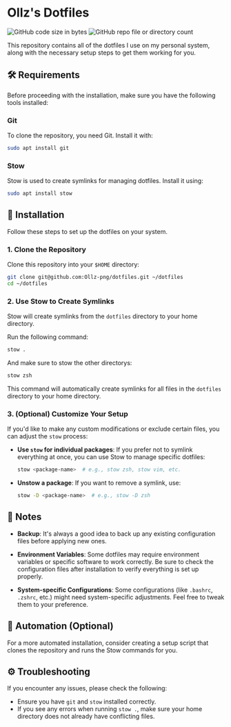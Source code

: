 
# Ollz's Dotfiles

![GitHub code size in bytes](https://img.shields.io/github/languages/code-size/Ollz-png/dotfiles?style=plastic)
![GitHub repo file or directory count](https://img.shields.io/github/directory-file-count/Ollz-png/dotfiles?style=plastic)


This repository contains all of the dotfiles I use on my personal system, along with the necessary setup steps to get them working for you.

## 🛠️ Requirements

Before proceeding with the installation, make sure you have the following tools installed:

### Git

To clone the repository, you need Git. Install it with:

```bash
sudo apt install git
```

### Stow

Stow is used to create symlinks for managing dotfiles. Install it using:

```bash
sudo apt install stow
```

## 🚀 Installation

Follow these steps to set up the dotfiles on your system.

### 1. Clone the Repository

Clone this repository into your `$HOME` directory:

```bash
git clone git@github.com:Ollz-png/dotfiles.git ~/dotfiles
cd ~/dotfiles
```

### 2. Use Stow to Create Symlinks

Stow will create symlinks from the `dotfiles` directory to your home directory.

Run the following command:

```bash
stow .
```

And make sure to stow the other directorys:
```bash
stow zsh
```

This command will automatically create symlinks for all files in the `dotfiles` directory to your home directory.

### 3. (Optional) Customize Your Setup

If you'd like to make any custom modifications or exclude certain files, you can adjust the `stow` process:

- **Use `stow` for individual packages**: If you prefer not to symlink everything at once, you can use Stow to manage specific dotfiles:

  ```bash
  stow <package-name>  # e.g., stow zsh, stow vim, etc.
  ```

- **Unstow a package**: If you want to remove a symlink, use:

  ```bash
  stow -D <package-name>  # e.g., stow -D zsh
  ```

## 📝 Notes

- **Backup**: It's always a good idea to back up any existing configuration files before applying new ones.
  
- **Environment Variables**: Some dotfiles may require environment variables or specific software to work correctly. Be sure to check the configuration files after installation to verify everything is set up properly.

- **System-specific Configurations**: Some configurations (like `.bashrc`, `.zshrc`, etc.) might need system-specific adjustments. Feel free to tweak them to your preference.

## 🤖 Automation (Optional)

For a more automated installation, consider creating a setup script that clones the repository and runs the Stow commands for you.

## ⚙️ Troubleshooting

If you encounter any issues, please check the following:

- Ensure you have `git` and `stow` installed correctly.
- If you see any errors when running `stow .`, make sure your home directory does not already have conflicting files.

